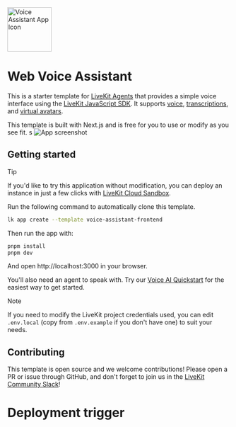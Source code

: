 <img src="./.github/assets/app-icon.png" alt="Voice Assistant App Icon" width="100" height="100">

# Web Voice Assistant

This is a starter template for [LiveKit Agents](https://docs.livekit.io/agents) that provides a simple voice interface using the [LiveKit JavaScript SDK](https://github.com/livekit/client-sdk-js). It supports [voice](https://docs.livekit.io/agents/start/voice-ai), [transcriptions](https://docs.livekit.io/agents/build/text/), and [virtual avatars](https://docs.livekit.io/agents/integrations/avatar).

This template is built with Next.js and is free for you to use or modify as you see fit.
s
![App screenshot](/.github/assets/frontend-screenshot.jpeg)

## Getting started

> [!TIP]
> If you'd like to try this application without modification, you can deploy an instance in just a few clicks with [LiveKit Cloud Sandbox](https://cloud.livekit.io/projects/p_/sandbox/templates/voice-assistant-frontend).

Run the following command to automatically clone this template.

```bash
lk app create --template voice-assistant-frontend
```

Then run the app with:

```bash
pnpm install
pnpm dev
```

And open http://localhost:3000 in your browser.

You'll also need an agent to speak with. Try our [Voice AI Quickstart](https://docs.livekit.io/start/voice-ai) for the easiest way to get started.

> [!NOTE]
> If you need to modify the LiveKit project credentials used, you can edit `.env.local` (copy from `.env.example` if you don't have one) to suit your needs.

## Contributing

This template is open source and we welcome contributions! Please open a PR or issue through GitHub, and don't forget to join us in the [LiveKit Community Slack](https://livekit.io/join-slack)!
# Deployment trigger
